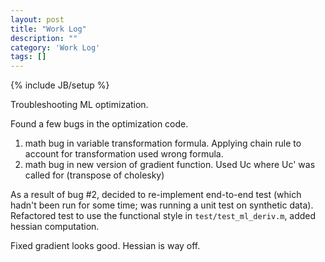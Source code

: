 ```yaml
---
layout: post
title: "Work Log"
description: ""
category: 'Work Log'
tags: []
---
```

{% include JB/setup %}

Troubleshooting ML optimization.

Found a few bugs in the optimization code.

1. math bug in variable transformation formula.  Applying chain rule to account for transformation used wrong formula.
2. math bug in new version of gradient function.  Used Uc where Uc' was called for (transpose of cholesky)

As a result of bug #2, decided to re-implement end-to-end test (which hadn't been run for some time; was running a unit test on synthetic data).  Refactored test to use the functional style in `test/test_ml_deriv.m`, added hessian computation.

Fixed gradient looks good.  Hessian is way off.

